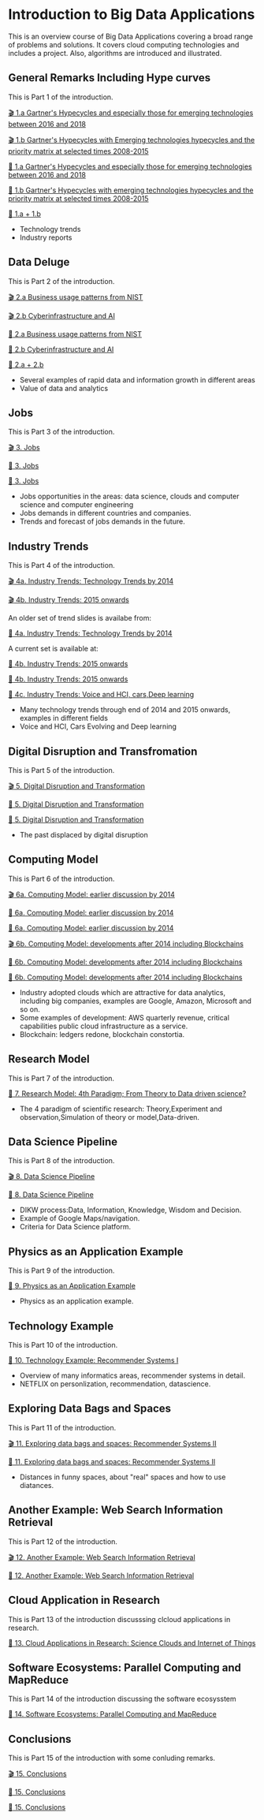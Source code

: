 
# Introduction to Big Data Applications

This is an overview course of Big Data Applications covering a broad
range of problems and solutions. It covers cloud computing
technologies and includes a project. Also, algorithms are introduced
and illustrated.

## General Remarks Including Hype curves

This is Part 1 of the introduction.

[:clapper: 1.a Gartner's Hypecycles and especially those for emerging technologies between 2016 and 2018](https://drive.google.com/open?id=1DQKjUXBz1NzDsF1scw3kocivxpCUqfsK)

[:clapper: 1.b Gartner's Hypecycles with Emerging technologies hypecycles and the priority matrix at selected times 2008-2015](https://drive.google.com/open?id=1uqkUXsVAd_Nwp6nuuWyTIUQxtZZvUK1J)

[:scroll: 1.a Gartner's Hypecycles and especially those for emerging technologies between 2016 and 2018](https://drive.google.com/open?id=1vHd10o92iOqxW0yD35DmTWB2XxrGoXF3)

[:scroll: 1.b Gartner's Hypecycles with emerging technologies hypecycles and the priority matrix at selected times 2008-2015](https://drive.google.com/open?id=18rzv00dUsFeVO6WdWASX6-dc6iVGBjUL)

[:pencil: 1.a + 1.b](https://drive.google.com/open?id=1vUxKfC4sQUcEZ7O6H8YCbKV5yDoboedH)


- Technology trends
- Industry reports

## Data Deluge

This is Part 2 of the introduction.

[:clapper: 2.a Business usage patterns from NIST](https://drive.google.com/open?id=1WMPvAsfESLy3X94SVZjfUlSUplJPYVXA)

[:clapper: 2.b Cyberinfrastructure and AI](https://drive.google.com/open?id=1NiyanWoXXPpNGilutPpFBLqFNE948taS)

[:scroll: 2.a Business usage patterns from NIST](https://drive.google.com/open?id=1NfWW9yBbqHlJWfrCTuRm_9oPICZtFmuL)

[:scroll: 2.b Cyberinfrastructure and AI](https://drive.google.com/open?id=1Qp-iQp2ejbFEOnVDPN7LoaqSGYcEdF1P)

[:pencil: 2.a + 2.b](https://drive.google.com/open?id=1CNZtR1yzNfJ3ezapZbEQl15dEcSPRO-M)


- Several examples of rapid data and information growth in different areas
- Value of data and analytics

## Jobs

This is Part 3 of the introduction.

[:clapper: 3. Jobs](https://drive.google.com/open?id=1tMKNKWa71HZSk9jLNw8jUws9-JlldqZ0)

[:scroll: 3. Jobs](https://drive.google.com/open?id=1XDookVsbusK5O-_cXMt8slZPuQY65_eB)

[:pencil: 3. Jobs](https://drive.google.com/open?id=1B4HioBXvUdj4A4LG7roCPd_KU-njzg6R)


- Jobs opportunities in the areas: data science, clouds and computer science and computer engineering
- Jobs demands in different countries and companies.
- Trends and forecast of jobs demands in the future.

## Industry Trends

This is Part 4 of the introduction.

[:clapper: 4a. Industry Trends: Technology Trends by 2014](https://drive.google.com/open?id=0B1YZSKYkpykjSEplaTdlQTBVWVE)

[:clapper: 4b. Industry Trends: 2015 onwards](https://drive.google.com/open?id=19IzviYqq92YkvbuPnNoejbOeeLCGtfBi)


An older set of trend slides is availabe from:

[:pencil: 4a. Industry Trends: Technology Trends by 2014](https://drive.google.com/open?id=144EUUWDjB7KSf2F-lGx83DOxx45eZiVm)


A current set is available at:

[:scroll: 4b. Industry Trends: 2015 onwards](https://drive.google.com/open?id=19IzviYqq92YkvbuPnNoejbOeeLCGtfBi)

[:pencil: 4b. Industry Trends: 2015 onwards](https://drive.google.com/open?id=1UAYnU6Zy6yhliYk0JGJlf3FsNLUFxBP9)

[:pencil: 4c. Industry Trends: Voice and HCI, cars,Deep learning](https://drive.google.com/open?id=1ZAnywdhKqiGpaRtEdcwyEnFWaFt9Mc8u)


- Many technology trends through end of 2014 and 2015 onwards, examples in different fields
- Voice and HCI, Cars Evolving and Deep learning 

## Digital Disruption and Transfromation

This is Part 5 of the introduction.

[:clapper: 5. Digital Disruption and Transformation ](https://drive.google.com/open?id=1Wo0pf0H_kQNwau6hTO9MccFdx4zHhV-5)

[:scroll: 5. Digital Disruption and Transformation ](https://drive.google.com/open?id=1aNCfuUm40vuWdqiEjezWesz9SMI23qxZ)

[:pencil: 5. Digital Disruption and Transformation ](https://drive.google.com/open?id=1c20hiORYqhcxy1vllKswyCPunFN_njuv)


- The past displaced by digital disruption

## Computing Model

This is Part 6 of the introduction.

[:clapper: 6a. Computing Model: earlier discussion by 2014](https://drive.google.com/open?id=1Sqfo3sGOig7S7QVqGj3mP6uY8UwP1fVk)

[:scroll: 6a. Computing Model: earlier discussion by 2014](https://drive.google.com/open?id=1IB3slfjTH-ygTNbQHhBQGqDdT9fpdYYp)

[:pencil: 6a.  Computing Model: earlier discussion by 2014](https://drive.google.com/open?id=11FDYMV_ySAHQEY5YFlVrFzCoEUbnpWNr)

[:clapper: 6b.  Computing Model: developments after 2014 including Blockchains](https://drive.google.com/open?id=1M8wrsLawFnbyBhAAgWS_fulgzMSIAz3P)

[:scroll: 6b. Computing Model: developments after 2014 including Blockchains](https://drive.google.com/open?id=1SZ1a0ffVWaOmIF5YvXCARjJ-x4SX4JNb)

[:pencil: 6b. Computing Model: developments after 2014 including Blockchains](https://drive.google.com/open?id=1QRqdzfYmoPT6qkJYMe_zSlx_tKkpAF9G)


- Industry adopted clouds which are attractive for data analytics, including big companies, examples are Google, Amazon, Microsoft and so on.
- Some examples of development: AWS quarterly revenue, critical capabilities public cloud infrastructure as a service.
- Blockchain: ledgers redone, blockchain constortia.

## Research Model 

This is Part 7 of the introduction.

[:scroll: 7. Research Model: 4th Paradigm; From Theory to Data driven science?](https://drive.google.com/open?id=0B1YZSKYkpykjWXNtTnYxVGR2ZUE)


- The 4 paradigm of scientific research: Theory,Experiment and observation,Simulation of theory or model,Data-driven.

## Data Science Pipeline 

This is Part 8 of the introduction.

[:clapper: 8. Data Science Pipeline](https://drive.google.com/open?id=0B1YZSKYkpykjbWxXMVBETms0WEU)

[:scroll: 8. Data Science Pipeline](https://drive.google.com/open?id=0B1YZSKYkpykjUVplV1kwVFpkRlE)


- DIKW process:Data, Information, Knowledge, Wisdom and Decision.
- Example of Google Maps/navigation. 
- Criteria for Data Science platform.

## Physics as an Application Example 

This is Part 9 of the introduction.


[:scroll: 9. Physics as an Application Example](https://drive.google.com/open?id=0B1YZSKYkpykjSDFmdnVhTWxUVVk)


- Physics as an application example.

## Technology Example 

This is Part 10 of the introduction.

[:scroll: 10. Technology Example: Recommender Systems I](https://drive.google.com/open?id=0B1YZSKYkpykjd09FN3ZnWEFsQlk)


- Overview of many informatics areas, recommender systems in detail.
- NETFLIX on personlization, recommendation, datascience.

## Exploring Data Bags and Spaces 

This is Part 11 of the introduction.

[:clapper: 11. Exploring data bags and spaces: Recommender Systems II](https://drive.google.com/open?id=0B1YZSKYkpykjOXIxTS00NXRJdms)

[:scroll: 11. Exploring data bags and spaces: Recommender Systems II](https://drive.google.com/open?id=0B1YZSKYkpykjd0d4OWdqRThKaEk)


- Distances in funny spaces, about "real" spaces and how to use diatances.

## Another Example: Web Search Information Retrieval 

This is Part 12 of the introduction.

[:clapper: 12. Another Example: Web Search Information Retrieval](https://drive.google.com/open?id=0B1YZSKYkpykjamJLNTZvYndyN2M)

[:scroll: 12. Another Example: Web Search Information Retrieval](https://drive.google.com/open?id=0B1YZSKYkpykjM0ZIeWgwMkhkcmM)


## Cloud Application in Research 

This is Part 13 of the introduction discusssing clcloud applications in research.

[:scroll: 13. Cloud Applications in Research: Science Clouds and Internet of Things](https://drive.google.com/open?id=0B1YZSKYkpykjODk2V19LX1Bxc2c)


## Software Ecosystems: Parallel Computing and MapReduce 

This is Part 14 of the introduction discussing the software ecosysstem

[:scroll: 14. Software Ecosystems: Parallel Computing and MapReduce](https://drive.google.com/open?id=0B1YZSKYkpykjNTZhcllDMmJ4NGM)


<!--

## Opportunities at Universities 

This is Part 15 of the introduction.

[:clapper: 15. Opportunities at Universities](https://drive.google.com/open?id=0B1YZSKYkpykjT3lCcFlkT0NSRUk)

[:scroll: 15. Opportunities at Universities](https://drive.google.com/open?id=0B1YZSKYkpykjZ1RrZEtaSjNiS0U)

-->
 
## Conclusions

This is Part 15 of the introduction with some conluding remarks.

[:clapper: 15. Conclusions](https://drive.google.com/open?id=1r8n-KVp2gnaamjSSsIiK5DLYi5hbAMK-)

[:scroll: 15. Conclusions](https://drive.google.com/open?id=1pEkhIhF1syhxY1iZX287-xc7qmBcjBkP)

[:pencil: 15. Conclusions](https://drive.google.com/open?id=1gt5ClfCnn72bWJxlnbTCAueSJ-25zBC7)







